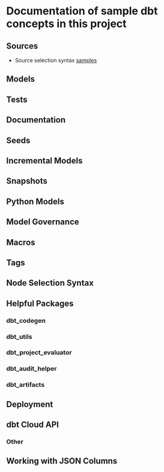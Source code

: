 # Documentation of sample dbt concepts in this project

## Sources
- Source selection syntax [samples](_samples/sources/source_selection_syntax.md)

## Models

## Tests

## Documentation

## Seeds

## Incremental Models

## Snapshots

## Python Models

## Model Governance

## Macros

## Tags

## Node Selection Syntax

## Helpful Packages

### dbt_codegen

### dbt_utils

### dbt_project_evaluator

### dbt_audit_helper

### dbt_artifacts

## Deployment

## dbt Cloud API

### Other

## Working with JSON Columns